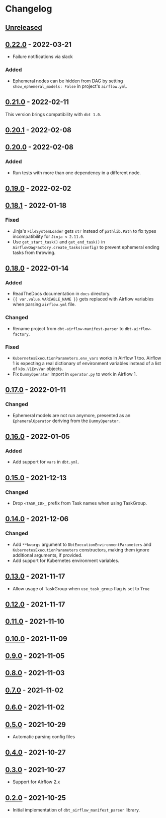 # Changelog

## [Unreleased]

## [0.22.0] - 2022-03-21

-   Failure notifications via slack

### Added

-   Ephemeral nodes can be hidden from DAG by setting `show_ephemeral_models: False` in project's `airflow.yml`.

## [0.21.0] - 2022-02-11

This version brings compatibility with `dbt 1.0`.

## [0.20.1] - 2022-02-08

## [0.20.0] - 2022-02-08

### Added

-   Run tests with more than one dependency in a different node.

## [0.19.0] - 2022-02-02

## [0.18.1] - 2022-01-18

### Fixed

-   Jinja's `FileSystemLoader` gets `str` instead of `pathlib.Path` to fix types incompatibility for `Jinja < 2.11.0`.
-   Use `get_start_task()` and `get_end_task()` in `AirflowDagFactory.create_tasks(config)` to prevent ephemeral ending tasks from throwing.

## [0.18.0] - 2022-01-14

### Added

-   ReadTheDocs documentation in `docs` directory.
-   `{{ var.value.VARIABLE_NAME }}` gets replaced with Airflow variables when parsing `airflow.yml` file.

### Changed

-   Rename project from `dbt-airflow-manifest-parser` to `dbt-airflow-factory`.

### Fixed

-   `KubernetesExecutionParameters.env_vars` works in Airflow 1 too. Airflow 1 is expecting a real dictionary of
    environment variables instead of a list of `k8s.V1EnvVar` objects.
-   Fix `DummyOperator` import in `operator.py` to work in Airflow 1.

## [0.17.0] - 2022-01-11

### Changed

-   Ephemeral models are not run anymore, presented as an `EphemeralOperator` deriving from the `DummyOperator`.

## [0.16.0] - 2022-01-05

### Added

-   Add support for `vars` in `dbt.yml`.

## [0.15.0] - 2021-12-13

### Changed

-   Drop `<TASK_ID>_` prefix from Task names when using TaskGroup.

## [0.14.0] - 2021-12-06

### Changed

-   Add `**kwargs` argument to `DbtExecutionEnvironmentParameters` and `KubernetesExecutionParameters` constructors,
    making them ignore additional arguments, if provided.
-   Add support for Kubernetes environment variables.

## [0.13.0] - 2021-11-17

-   Allow usage of TaskGroup when `use_task_group` flag is set to `True`

## [0.12.0] - 2021-11-17

## [0.11.0] - 2021-11-10

## [0.10.0] - 2021-11-09

## [0.9.0] - 2021-11-05

## [0.8.0] - 2021-11-03

## [0.7.0] - 2021-11-02

## [0.6.0] - 2021-11-02

## [0.5.0] - 2021-10-29

-   Automatic parsing config files

## [0.4.0] - 2021-10-27

## [0.3.0] - 2021-10-27

-   Support for Airflow 2.x

## [0.2.0] - 2021-10-25

-   Initial implementation of `dbt_airflow_manifest_parser` library.

[Unreleased]: https://github.com/getindata/dbt-airflow-factory/compare/0.22.0...HEAD

[0.22.0]: https://github.com/getindata/dbt-airflow-factory/compare/0.21.0...0.22.0

[0.21.0]: https://github.com/getindata/dbt-airflow-factory/compare/0.20.1...0.21.0

[0.20.1]: https://github.com/getindata/dbt-airflow-factory/compare/0.20.0...0.20.1

[0.20.0]: https://github.com/getindata/dbt-airflow-factory/compare/0.19.0...0.20.0

[0.19.0]: https://github.com/getindata/dbt-airflow-factory/compare/0.18.1...0.19.0

[0.18.1]: https://github.com/getindata/dbt-airflow-factory/compare/0.18.0...0.18.1

[0.18.0]: https://github.com/getindata/dbt-airflow-factory/compare/0.17.0...0.18.0

[0.17.0]: https://github.com/getindata/dbt-airflow-manifest-parser/compare/0.16.0...0.17.0

[0.16.0]: https://github.com/getindata/dbt-airflow-manifest-parser/compare/0.15.0...0.16.0

[0.15.0]: https://github.com/getindata/dbt-airflow-manifest-parser/compare/0.14.0...0.15.0

[0.14.0]: https://github.com/getindata/dbt-airflow-manifest-parser/compare/0.13.0...0.14.0

[0.13.0]: https://github.com/getindata/dbt-airflow-manifest-parser/compare/0.12.0...0.13.0

[0.12.0]: https://github.com/getindata/dbt-airflow-manifest-parser/compare/0.11.0...0.12.0

[0.11.0]: https://github.com/getindata/dbt-airflow-manifest-parser/compare/0.10.0...0.11.0

[0.10.0]: https://github.com/getindata/dbt-airflow-manifest-parser/compare/0.9.0...0.10.0

[0.9.0]: https://github.com/getindata/dbt-airflow-manifest-parser/compare/0.8.0...0.9.0

[0.8.0]: https://github.com/getindata/dbt-airflow-manifest-parser/compare/0.7.0...0.8.0

[0.7.0]: https://github.com/getindata/dbt-airflow-manifest-parser/compare/0.6.0...0.7.0

[0.6.0]: https://github.com/getindata/dbt-airflow-manifest-parser/compare/0.5.0...0.6.0

[0.5.0]: https://github.com/getindata/dbt-airflow-manifest-parser/compare/0.4.0...0.5.0

[0.4.0]: https://github.com/getindata/dbt-airflow-manifest-parser/compare/0.3.0...0.4.0

[0.3.0]: https://github.com/getindata/dbt-airflow-manifest-parser/compare/0.2.0...0.3.0

[0.2.0]: https://github.com/getindata/dbt-airflow-manifest-parser/compare/6395f7ea175caa3bd1aca361e9d2f7fb7f7a7820...0.2.0

